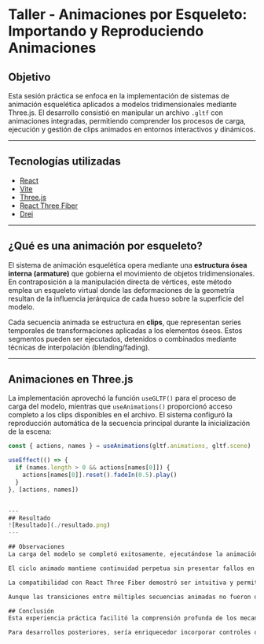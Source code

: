 # Taller - Animaciones por Esqueleto: Importando y Reproduciendo Animaciones

## Objetivo

Esta sesión práctica se enfoca en la implementación de sistemas de animación esquelética aplicados a modelos tridimensionales mediante Three.js. El desarrollo consistió en manipular un archivo `.gltf` con animaciones integradas, permitiendo comprender los procesos de carga, ejecución y gestión de clips animados en entornos interactivos y dinámicos.

---

## Tecnologías utilizadas

- [React](https://reactjs.org/)
- [Vite](https://vitejs.dev/)
- [Three.js](https://threejs.org/)
- [React Three Fiber](https://docs.pmnd.rs/react-three-fiber)
- [Drei](https://github.com/pmndrs/drei)

---

## ¿Qué es una animación por esqueleto?

El sistema de animación esquelética opera mediante una **estructura ósea interna (armature)** que gobierna el movimiento de objetos tridimensionales. En contraposición a la manipulación directa de vértices, este método emplea un esqueleto virtual donde las deformaciones de la geometría resultan de la influencia jerárquica de cada hueso sobre la superficie del modelo.

Cada secuencia animada se estructura en **clips**, que representan series temporales de transformaciones aplicadas a los elementos óseos. Estos segmentos pueden ser ejecutados, detenidos o combinados mediante técnicas de interpolación (blending/fading).

---

## Animaciones en Three.js

La implementación aprovechó la función `useGLTF()` para el proceso de carga del modelo, mientras que `useAnimations()` proporcionó acceso completo a los clips disponibles en el archivo. El sistema configuró la reproducción automática de la secuencia principal durante la inicialización de la escena:

```jsx
const { actions, names } = useAnimations(gltf.animations, gltf.scene)

useEffect(() => {
  if (names.length > 0 && actions[names[0]]) {
    actions[names[0]].reset().fadeIn(0.5).play()
  }
}, [actions, names])


---
## Resultado
![Resultado](./resultado.png)
---

## Observaciones
La carga del modelo se completó exitosamente, ejecutándose la animación primaria con rendimiento óptimo y fluidez visual.

El ciclo animado mantiene continuidad perpetua sin presentar fallos en la estructura de rigging implementada.

La compatibilidad con React Three Fiber demostró ser intuitiva y permitió un desarrollo componetizado eficiente.

Aunque las transiciones entre múltiples secuencias animadas no fueron desarrolladas en esta iteración, la arquitectura actual facilita su implementación futura.

## Conclusión
Esta experiencia práctica facilitó la comprensión profunda de los mecanismos que rigen las animaciones esqueléticas en el ecosistema Three.js, incluyendo la organización estructural de clips animados y su ejecución en contextos interactivos. Resultó particularmente valioso el aprendizaje diferencial entre la manipulación directa de objetos versus el trabajo con arquitecturas jerárquicas basadas en sistemas óseos.

Para desarrollos posteriores, sería enriquecedor incorporar controles de interfaz para alternar entre diferentes clips, o establecer sincronización entre eventos del usuario y las secuencias animadas (como desplegar texto contextual durante movimientos específicos o vocalizaciones del modelo).
